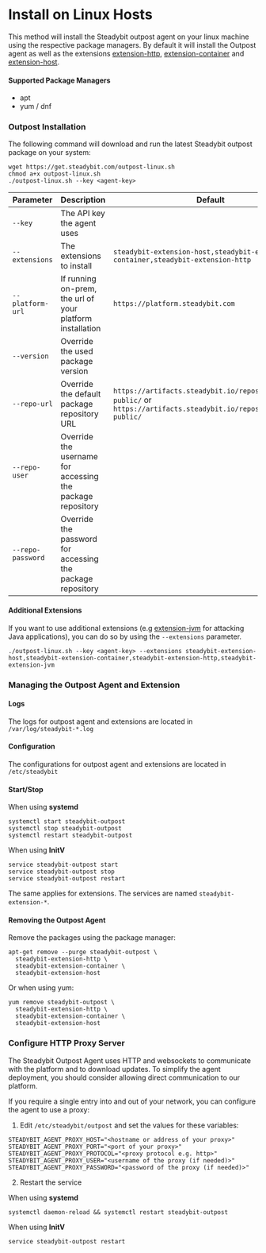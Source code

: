 # Install on Linux Hosts

This method will install the Steadybit outpost agent on your linux machine using the respective package managers.
By default it will install the Outpost agent as well as
the extensions [extension-http](https://hub.steadybit.com/extension/com.github.steadybit.extension\_http), [extension-container](https://hub.steadybit.com/extension/com.github.steadybit.extension\_container)
and [extension-host](https://hub.steadybit.com/extension/com.github.steadybit.extension\_host).

#### Supported Package Managers

* apt
* yum / dnf

### Outpost Installation

The following command will download and run the latest Steadybit outpost package on your system:

```shell
wget https://get.steadybit.com/outpost-linux.sh
chmod a+x outpost-linux.sh
./outpost-linux.sh --key <agent-key>
```

| Parameter         | Description                                                | Default                                                                                                                 |
|-------------------|------------------------------------------------------------|-------------------------------------------------------------------------------------------------------------------------|
| `--key`           | The API key the agent uses                                 |                                                                                                                         |
| `--extensions`    | The extensions to install                                  | `steadybit-extension-host,steadybit-extension-container,steadybit-extension-http`                                       |
| `--platform-url`  | If running on-prem, the url of your platform installation  | `https://platform.steadybit.com`                                                                                        |
| `--version`       | Override the used package version                          |                                                                                                                         |
| `--repo-url`      | Override the default package repository URL                | `https://artifacts.steadybit.io/repository/{yum}-public/` or  `https://artifacts.steadybit.io/repository/{deb}-public/` |
| `--repo-user`     | Override the username for accessing the package repository |                                                                                                                         |
| `--repo-password` | Override the password for accessing the package repository |                                                                                                                         |

#### Additional Extensions

If you want to use additional extensions (e.g [extension-jvm](https://hub.steadybit.com/extension/com.github.steadybit.extension\_jvm) for attacking Java
applications), you can do so by using the `--extensions` parameter.

```
./outpost-linux.sh --key <agent-key> --extensions steadybit-extension-host,steadybit-extension-container,steadybit-extension-http,steadybit-extension-jvm
```

### Managing the Outpost Agent and Extension

#### Logs

The logs for outpost agent and extensions are located in `/var/log/steadybit-*.log`

#### Configuration

The configurations for outpost agent and extensions are located in `/etc/steadybit`

#### Start/Stop

When using **systemd**

```
systemctl start steadybit-outpost
systemctl stop steadybit-outpost
systemctl restart steadybit-outpost
```

When using **InitV**

```
service steadybit-outpost start
service steadybit-outpost stop
service steadybit-outpost restart
```

The same applies for extensions. The services are named `steadybit-extension-*`.

#### Removing the Outpost Agent

Remove the packages using the package manager:

```
apt-get remove --purge steadybit-outpost \
  steadybit-extension-http \
  steadybit-extension-container \
  steadybit-extension-host
```

Or when using yum:

```
yum remove steadybit-outpost \
  steadybit-extension-http \
  steadybit-extension-container \
  steadybit-extension-host
```

### Configure HTTP Proxy Server

The Steadybit Outpost Agent uses HTTP and websockets to communicate with the platform and to download updates. To simplify the agent deployment, you should
consider allowing direct communication to our platform.

If you require a single entry into and out of your network, you can configure the agent to use a proxy:

1. Edit `/etc/steadybit/outpost` and set the values for these variables:

```shell
STEADYBIT_AGENT_PROXY_HOST="<hostname or address of your proxy>"
STEADYBIT_AGENT_PROXY_PORT="<port of your proxy>"
STEADYBIT_AGENT_PROXY_PROTOCOL="<proxy protocol e.g. http>"
STEADYBIT_AGENT_PROXY_USER="<username of the proxy (if needed)>"
STEADYBIT_AGENT_PROXY_PASSWORD="<password of the proxy (if needed)>"
```

2. Restart the service

When using **systemd**

```
systemctl daemon-reload && systemctl restart steadybit-outpost
```

When using **InitV**

```
service steadybit-outpost restart
```
